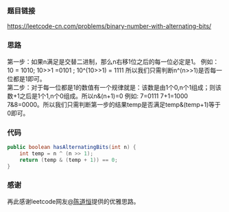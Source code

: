 ### 题目链接
https://leetcode-cn.com/problems/binary-number-with-alternating-bits/

### 思路
第一步：如果n满足是交替二进制，那么n右移1位之后的每一位必定是1。 例如：10 = 1010; 10>>1 =0101 ; 10^(10>>1) = 1111 所以我们只需判断n^(n>>1)是否每一位都是1即可。  
第二步：对于每一位都是1的数值有一个规律就是：该数是由1个0,n个1组成；则该数+1之后是1个1,n个0组成。所以n&(n+1)=0 例如: 7=0111 7+1=1000 7&8=0000。所以我们只需判断第一步的结果temp是否满足temp&(temp+1)等于0即可。

### 代码
```java
public boolean hasAlternatingBits(int n) {
    int temp = n ^ (n >> 1);
    return (temp & (temp + 1)) == 0;
}
```
### 感谢
再此感谢leetcode网友[@陈道恒](https://leetcode-cn.com/chen-dao-heng/)提供的优雅思路。